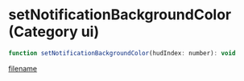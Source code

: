 # setNotificationBackgroundColor (Category ui)

```js
function setNotificationBackgroundColor(hudIndex: number): void
```

[filename](setNotificationBackgroundColor_m.md ':include')